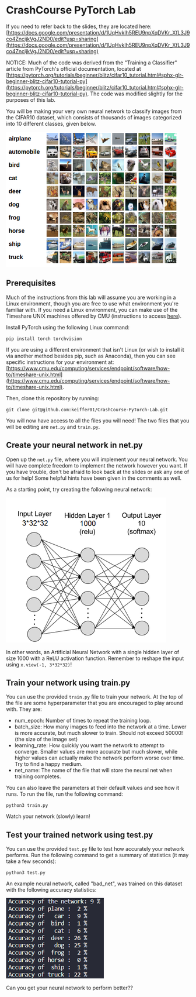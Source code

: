 # CrashCourse PyTorch Lab

If you need to refer back to the slides, they are located here: [https://docs.google.com/presentation/d/1UqHvkIh5REU9npXqDVKr_XfL3J9co4ZncijkVgJ2ND0/edit?usp=sharing](https://docs.google.com/presentation/d/1UqHvkIh5REU9npXqDVKr_XfL3J9co4ZncijkVgJ2ND0/edit?usp=sharing)

NOTICE: Much of the code was derived from the "Training a Classifier" article from PyTorch's official documentation, located at [https://pytorch.org/tutorials/beginner/blitz/cifar10_tutorial.html#sphx-glr-beginner-blitz-cifar10-tutorial-py](https://pytorch.org/tutorials/beginner/blitz/cifar10_tutorial.html#sphx-glr-beginner-blitz-cifar10-tutorial-py). The code was modified slightly for the purposes of this lab.

You will be making your very own neural network to classify images from the CIFAR10 dataset, which consists of thousands of images categorized into 10 different classes, given below.

![CIFAR10 Dataset](cifar10.png)

## Prerequisites

Much of the instructions from this lab will assume you are working in a Linux environment, though you are free to use what environment you're familiar with. If you need a Linux environment, you can make use of the Timeshare UNIX machines offered by CMU (instructions to access [here](https://www.cmu.edu/computing/services/endpoint/software/how-to/timeshare-unix.html)).

Install PyTorch using the following Linux command:
```
pip install torch torchvision
```

If you are using a different environment that isn't Linux (or wish to install it via another method besides pip, such as Anaconda), then you can see specific instructions for your environment at: [https://www.cmu.edu/computing/services/endpoint/software/how-to/timeshare-unix.html](https://www.cmu.edu/computing/services/endpoint/software/how-to/timeshare-unix.html).

Then, clone this repository by running:
```
git clone git@github.com:keiffer01/CrashCourse-PyTorch-Lab.git
```

You will now have access to all the files you will need! The two files that you will be editing are `net.py` and `train.py`.

## Create your neural network in net.py
Open up the `net.py` file, where you will implement your neural network. You will have complete freedom to implement the network however you want. If you have trouble, don't be afraid to look back at the slides or ask any one of us for help! Some helpful hints have been given in the comments as well.

As a starting point, try creating the following neural network:

![Starter Neural Network](starter_net.png)

In other words, an Artificial Neural Network with a single hidden layer of size 1000 with a ReLU activation function. Remember to reshape the input using `x.view(-1, 3*32*32)`!

## Train your network using train.py

You can use the provided `train.py` file to train your network. At the top of the file are some hyperparameter that you are encouraged to play around with. They are:
- num_epoch: Number of times to repeat the training loop.
- batch_size: How many images to feed into the network at a time. Lower is more accurate, but much slower to train. Should not exceed 50000! (the size of the image set)
- learning_rate: How quickly you want the network to attempt to converge. Smaller values are more accurate but much slower, while higher values can actually make the network perform worse over time. Try to find a happy medium.
- net_name: The name of the file that will store the neural net when training completes.

You can also leave the parameters at their default values and see how it runs. To run the file, run the following command:
```
python3 train.py
```

Watch your network (slowly) learn!

## Test your trained network using test.py

You can use the provided `test.py` file to test how accurately your network performs. Run the following command to get a summary of statistics (it may take a few seconds):
```
python3 test.py
```

An example neural network, called "bad_net", was trained on this dataset with the following accuracy statistics:

![bad_net statistics](badnet_statistics.png)

Can you get your neural network to perform better??
